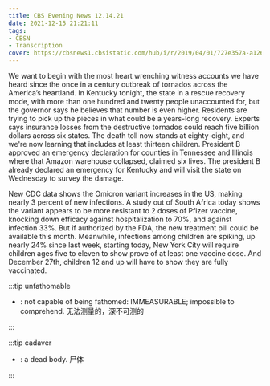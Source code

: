 ```yaml
---
title: CBS Evening News 12.14.21
date: 2021-12-15 21:21:11
tags:
- CBSN
- Transcription
cover: https://cbsnews1.cbsistatic.com/hub/i/r/2019/04/01/727e357a-a126-4138-a2c5-4d3222669d57/thumbnail/640x360/3ff2761028dc5c65cc4f07acd54bcd5c/cbsn2-logo-1920x1080.jpg
---
```

We want to begin with the most heart wrenching witness accounts we have heard since the once in a century outbreak of tornados across the America’s heartland. In Kentucky tonight, the state in a rescue recovery mode, with more than one hundred and twenty people unaccounted for, but the governor says he believes that number is even higher. Residents are trying to pick up the pieces in what could be a years-long recovery. Experts says insurance losses from the destructive tornados could reach five billion dollars across six states. The death toll now stands at eighty-eight, and we're now learning that includes at least thirteen children. President B approved an emergency declaration for counties in Tennessee and Illinois where that Amazon warehouse collapsed, claimed six lives. The president B already declared an emergency for Kentucky and will visit the state on Wednesday to survey the damage. 

New CDC data shows the Omicron variant increases in the US, making nearly 3 percent of new infections. A study out of South Africa today shows the variant appears to be more resistant to 2 doses of Pfizer vaccine, knocking down efficacy against hospitalization to 70%, and against infection 33%. But if authorized by the FDA, the new treatment pill could be available this month. Meanwhile, infections among children are spiking, up nearly 24% since last week, starting today, New York City will require children ages five to eleven to show prove of at least one vaccine dose. And December 27th, children 12 and up will have to show they are fully vaccinated.


:::tip unfathomable

- : not capable of being fathomed: IMMEASURABLE; impossible to comprehend. 无法测量的，深不可测的
  
:::

:::tip cadaver

- : a dead body. 尸体
  
:::
